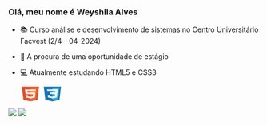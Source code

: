 ### Olá, meu nome é Weyshila Alves


- 📚 Curso análise e desenvolvimento de sistemas no Centro Universitário Facvest (2/4 - 04-2024) 
- 🧐 A procura de uma oportunidade de estágio
- 💻 Atualmente estudando HTML5 e CSS3

  <img align="center" alt="Rafa-HTML" height="30" width="40" src="https://raw.githubusercontent.com/devicons/devicon/master/icons/html5/html5-original.svg">
  <img align="center" alt="Rafa-CSS" height="30" width="40" src="https://raw.githubusercontent.com/devicons/devicon/master/icons/css3/css3-original.svg">
  
<div>
<a href="https://www.instagram.com/alwsehyi/" target="_blank"><img src="https://img.shields.io/badge/-Instagram-%23E4405F?style=for-the-badge&logo=instagram&logoColor=white" target="_blank"></a>  
<a href = "https://outlook.live.com/mail/0/"><img src="https://img.shields.io/badge/Microsoft_Outlook-0078D4?style=for-the-badge&logo=microsoft-outlook&logoColor=white" target="_blank"></a>
</div>
